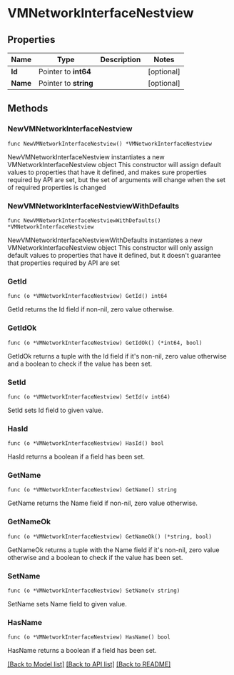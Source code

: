 # VMNetworkInterfaceNestview

## Properties

Name | Type | Description | Notes
------------ | ------------- | ------------- | -------------
**Id** | Pointer to **int64** |  | [optional] 
**Name** | Pointer to **string** |  | [optional] 

## Methods

### NewVMNetworkInterfaceNestview

`func NewVMNetworkInterfaceNestview() *VMNetworkInterfaceNestview`

NewVMNetworkInterfaceNestview instantiates a new VMNetworkInterfaceNestview object
This constructor will assign default values to properties that have it defined,
and makes sure properties required by API are set, but the set of arguments
will change when the set of required properties is changed

### NewVMNetworkInterfaceNestviewWithDefaults

`func NewVMNetworkInterfaceNestviewWithDefaults() *VMNetworkInterfaceNestview`

NewVMNetworkInterfaceNestviewWithDefaults instantiates a new VMNetworkInterfaceNestview object
This constructor will only assign default values to properties that have it defined,
but it doesn't guarantee that properties required by API are set

### GetId

`func (o *VMNetworkInterfaceNestview) GetId() int64`

GetId returns the Id field if non-nil, zero value otherwise.

### GetIdOk

`func (o *VMNetworkInterfaceNestview) GetIdOk() (*int64, bool)`

GetIdOk returns a tuple with the Id field if it's non-nil, zero value otherwise
and a boolean to check if the value has been set.

### SetId

`func (o *VMNetworkInterfaceNestview) SetId(v int64)`

SetId sets Id field to given value.

### HasId

`func (o *VMNetworkInterfaceNestview) HasId() bool`

HasId returns a boolean if a field has been set.

### GetName

`func (o *VMNetworkInterfaceNestview) GetName() string`

GetName returns the Name field if non-nil, zero value otherwise.

### GetNameOk

`func (o *VMNetworkInterfaceNestview) GetNameOk() (*string, bool)`

GetNameOk returns a tuple with the Name field if it's non-nil, zero value otherwise
and a boolean to check if the value has been set.

### SetName

`func (o *VMNetworkInterfaceNestview) SetName(v string)`

SetName sets Name field to given value.

### HasName

`func (o *VMNetworkInterfaceNestview) HasName() bool`

HasName returns a boolean if a field has been set.


[[Back to Model list]](../README.md#documentation-for-models) [[Back to API list]](../README.md#documentation-for-api-endpoints) [[Back to README]](../README.md)


